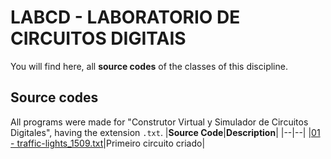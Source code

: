 # LABCD - LABORATORIO DE CIRCUITOS DIGITAIS

You will find here, all **source codes** of the classes of this discipline.


## Source codes
All programs were made for "Construtor Virtual y Simulador de Circuitos Digitales", having the extension `.txt`.
|**Source Code**|**Description**|
|--|--|
|[01 - traffic-lights_1509.txt](https://github.com/edubr029/ufma/blob/main/LABCD/traffic-lights_1509.txt "01 - traffic-lights_1509.txt")|Primeiro circuito criado|
